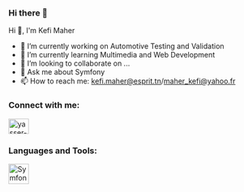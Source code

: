 ### Hi there 👋

Hi 👋, I'm Kefi Maher
- 🔭 I’m currently working on Automotive Testing and Validation
- 🌱 I’m currently learning Multimedia and Web Development
- 👯 I’m looking to collaborate on ...
- 💬 Ask me about Symfony  
- 📫 How to reach me: kefi.maher@esprit.tn/maher_kefi@yahoo.fr

<h3 align="left">Connect with me:</h3>
<p align="left">
<a href="https://www.linkedin.com/in/kefi-maher-23a71a180/" target="blank"><img align="center" src="https://raw.githubusercontent.com/rahuldkjain/github-profile-readme-generator/master/src/images/icons/Social/linked-in-alt.svg" alt="yasser-jamli-718582206/" height="30" width="40" /></a>
</p>

<h3 align="left">Languages and Tools:</h3>
<p align="left">
<a href="https://symfony.com" target="_blank" rel="noreferrer"> <img src="[https://drive.google.com/file/d/1HkulP91nAlA4-NcqSV_CaspOv3lqkH_s/view?usp=drive_link](https://github.com/kefimaher/kefimaher/assets/60353495/baabcdaa-dfec-4226-8ed6-8178c2b1eb0f)" alt="Symfony" width="40" height="40"/> </a>
</p>



